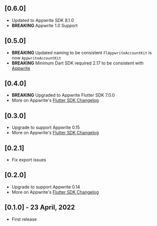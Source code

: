 ## [0.6.0]
* Updated to Appwrite SDK 8.1.0
* **BREAKING** Appwrite 1.0 Support

## [0.5.0]
* **BREAKING** Updated naming to be consistent `FlAppwriteAccountKit` is now `AppwriteAccountKit`
* **BREAKING** Minimum Dart SDK required 2.17 to be consistent with [Appwrite](https://pub.dev/packages/appwrite)

## [0.4.0]
* **BREAKING** Upgraded to Appwrite Flutter SDK 7.0.0
* More on Appwrite's [Flutter SDK Changelog](https://pub.dev/packages/appwrite/changelog#700)

## [0.3.0]
* Upgrade to support Appwrite 0.15
* More on Appwrite's [Flutter SDK Changelog](https://pub.dev/packages/appwrite/changelog#600)

## [0.2.1]
* Fix export issues

## [0.2.0]

* Upgrade to support Appwrite 0.14
* More on Appwrite's [Flutter SDK Changelog](https://pub.dev/packages/appwrite/changelog#500)

## [0.1.0] - 23 April, 2022

* First release

